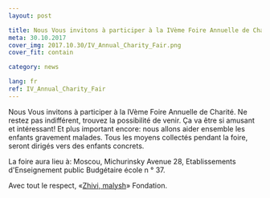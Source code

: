 ```yaml
---
layout: post

title: Nous Vous invitons à participer à la IVème Foire Annuelle de Charité.
meta: 30.10.2017
cover_img: 2017.10.30/IV_Annual_Charity_Fair.png
cover_fit: contain

category: news

lang: fr
ref: IV_Annual_Charity_Fair
---
```


Nous Vous invitons à participer à la IVème Foire Annuelle de Charité.
Ne restez pas indifférent, trouvez la possibilité de venir.
Ça va être si amusant et intéressant!
Et plus important encore: nous allons aider ensemble les enfants gravement malades.
Tous les moyens collectés pendant la foire, seront dirigés vers des enfants concrets.

La foire aura lieu à: Moscou, Michurinsky Avenue 28, Etablissements d'Enseignement public Budgétaire  école n ° 37.

Avec tout le respect, «<a href="https://fondzhivimalysh.ru/" target="_blank">Zhivi, malysh</a>» Fondation.
